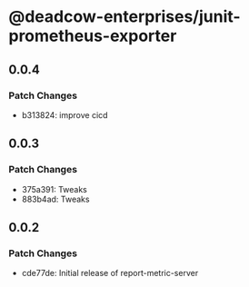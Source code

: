 # @deadcow-enterprises/junit-prometheus-exporter

## 0.0.4

### Patch Changes

- b313824: improve cicd

## 0.0.3

### Patch Changes

- 375a391: Tweaks
- 883b4ad: Tweaks

## 0.0.2

### Patch Changes

- cde77de: Initial release of report-metric-server
